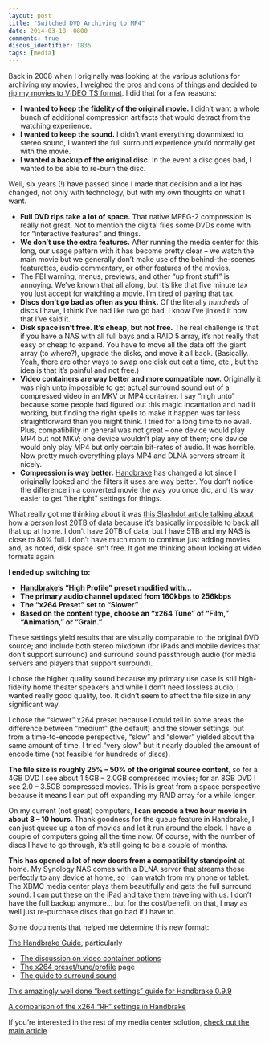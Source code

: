 ```yaml
---
layout: post
title: "Switched DVD Archiving to MP4"
date: 2014-03-18 -0800
comments: true
disqus_identifier: 1835
tags: [media]
---
```

Back in 2008 when I originally was looking at the various solutions for
archiving my movies, [I weighed the pros and cons of things and decided
to rip my movies to VIDEO_TS
format](/archive/2008/09/30/overview-of-my-media-center-solution.aspx).
I did that for a few reasons:

-   **I wanted to keep the fidelity of the original movie.** I didn’t
    want a whole bunch of additional compression artifacts that would
    detract from the watching experience.
-   **I wanted to keep the sound.** I didn’t want everything downmixed
    to stereo sound, I wanted the full surround experience you’d
    normally get with the movie.
-   **I wanted a backup of the original disc.** In the event a disc goes
    bad, I wanted to be able to re-burn the disc.

Well, six years (!) have passed since I made that decision and a lot has
changed, not only with technology, but with my own thoughts on what I
want.

-   **Full DVD rips take a lot of space.** That native MPEG-2
    compression is really not great. Not to mention the digital files
    some DVDs come with for “interactive features” and things.
-   **We don’t use the extra features.** After running the media center
    for this long, our usage pattern with it has become pretty clear –
    we watch the main movie but we generally don’t make use of the
    behind-the-scenes featurettes, audio commentary, or other features
    of the movies.
-   The FBI warning, menus, previews, and other “up front stuff” is
    annoying. We’ve known that all along, but it’s like that five minute
    tax you just accept for watching a movie. I’m tired of paying that
    tax.
-   **Discs don’t go bad as often as you think.** Of the literally
    *hundreds* of discs I have, I think I’ve had like two go bad. I know
    I’ve jinxed it now that I’ve said it.
-   **Disk space isn’t free. It’s cheap, but not free.** The real
    challenge is that if you have a NAS with all full bays and a RAID 5
    array, it’s not really that easy or cheap to expand. You have to
    move all the data off the giant array (to where?), upgrade the
    disks, and move it all back. (Basically. Yeah, there are other ways
    to swap one disk out oat a time, etc., but the idea is that it’s
    painful and not free.)
-   **Video containers are way better and more compatible now.**
    Originally it was nigh unto impossible to get actual surround sound
    out of a compressed video in an MKV or MP4 container. I say “nigh
    unto” because some people had figured out this magic incantation and
    had it working, but finding the right spells to make it happen was
    far less straightforward than you might think. I tried for a long
    time to no avail. Plus, compatibility in general was not great – one
    device would play MP4 but not MKV; one device wouldn’t play any of
    them; one device would only play MP4 but only certain bit-rates of
    audio. It was horrible. Now pretty much everything plays MP4 and
    DLNA servers stream it nicely.
-   **Compression is way better.** [Handbrake](http://handbrake.fr/) has
    changed a lot since I originally looked and the filters it uses are
    way better. You don’t notice the difference in a converted movie the
    way you once did, and it’s way easier to get “the right” settings
    for things.

What really got me thinking about it was [this Slashdot article talking
about how a person lost 20TB of
data](http://ask.slashdot.org/story/14/03/12/1253218/how-do-you-backup-20tb-of-data)
because it’s basically impossible to back all that up at home. I don’t
have 20TB of data, but I have 5TB and my NAS is close to 80% full. I
don’t have much room to continue just adding movies and, as noted, disk
space isn’t free. It got me thinking about looking at video formats
again.

**I ended up switching to:**

-   [**Handbrake**](http://handbrake.fr/)**’s “High Profile” preset
    modified with…**
-   **The primary audio channel updated from 160kbps to 256kbps**
-   **The “x264 Preset” set to “Slower”**
-   **Based on the content type, choose an “x264 Tune” of “Film,”
    “Animation,” or “Grain.”**

These settings yield results that are visually comparable to the
original DVD source; and include both stereo mixdown (for iPads and
mobile devices that don’t support surround) and surround sound
passthrough audio (for media servers and players that support surround).

I chose the higher quality sound because my primary use case is still
high-fidelity home theater speakers and while I don’t need lossless
audio, I wanted really good quality, too. It didn’t seem to affect the
file size in any significant way.

I chose the “slower” x264 preset because I could tell in some areas the
difference between “medium” (the default) and the slower settings, but
from a time-to-encode perspective, “slow” and “slower” yielded about the
same amount of time. I tried “very slow” but it nearly doubled the
amount of encode time (not feasible for hundreds of discs).

**The file size is roughly 25% – 50% of the original source content**,
so for a 4GB DVD I see about 1.5GB – 2.0GB compressed movies; for an 8GB
DVD I see 2.0 – 3.5GB compressed movies. This is great from a space
perspective because it means I can put off expanding my RAID array for a
while longer.

On my current (not great) computers, **I can encode a two hour movie in
about 8 – 10 hours**. Thank goodness for the queue feature in Handbrake,
I can just queue up a ton of movies and let it run around the clock. I
have a couple of computers going all the time now. Of course, with the
number of discs I have to go through, it’s still going to be a couple of
months.

**This has opened a lot of new doors from a compatibility standpoint**
at home. My Synology NAS comes with a DLNA server that streams these
perfectly to any device at home, so I can watch from my phone or tablet.
The XBMC media center plays them beautifully and gets the full surround
sound. I can put these on the iPad and take them traveling with us. I
don’t have the full backup anymore… but for the cost/benefit on that, I
may as well just re-purchase discs that go bad if I have to.

Some documents that helped me determine this new format:

[The Handbrake Guide](https://trac.handbrake.fr/wiki/HandBrakeGuide),
particularly

-   [The discussion on video container
    options](https://trac.handbrake.fr/wiki/Containers)
-   [The x264
    preset/tune/profile](https://trac.handbrake.fr/wiki/x264VideoSettings)
    page
-   [The guide to surround
    sound](https://trac.handbrake.fr/wiki/SurroundSoundGuide)

[This amazingly well done “best settings” guide for Handbrake
0.9.9](http://mattgadient.com/2013/06/12/a-best-settings-guide-for-handbrake-0-9-9/)

[A comparison of the x264 “RF” settings in
Handbrake](http://mattgadient.com/2013/06/20/comparing-x264-rf-settings-in-handbrake-examples/)

If you’re interested in the rest of my media center solution, [check out
the main
article](/archive/2008/09/30/overview-of-my-media-center-solution.aspx).

